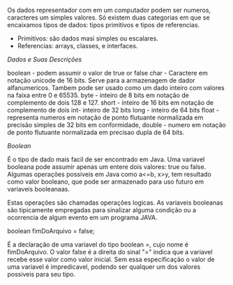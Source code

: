 Os dados representador com em um computador podem ser numeros, caracteres um simples valores. Só existem duas categorias
em que se encaixamos tipos de dados: tipos primitivos e tipos de referencias. 

- Primitivos: são dados masi simples ou escalares.
- Referencias: arrays, classes, e interfaces. 

_Dados e Suas Descrições_

boolean - podem assumir o valor de true or false
char - Caractere em notação unicode de 16 bits. Serve para a armazenagem de dador alfanumericos. Tambem pode ser usado como
um dado inteiro com valores na faixa entre 0 e 65535.
byte - inteiro de 8 bits em notação de complemento de dois 128 e 127.
short - inteiro de 16 bits em notação de complemento de dois
int- inteiro de 32 bits 
long - inteiro de 64 bits
float - representa numeros em notação de ponto flutuante normalizada em precisão simples de 32 bits em conformidade,
double - numero em notação de ponto flutuante normalizada em precisao dupla de 64 bits. 

*Boolean*

É o tipo de dado mais facil de ser encontrado em Java. Uma variavel booleana pode assumir apenas um entere dois valores: 
true ou false. Algumas operações possiveis em Java como a<=b, x>y, tem resultado como valor booleano, que pode ser armazenado
para uso futuro em variaveis booleanaas. 

Estas operações são chamadas operações logicas. As variaveis booleanas são tipicamente empregadas para sinalizar  alguma 
condição ou a ocorrencia de algum evento em um programa JAVA. 

boolean fimDoArquivo = false; 

É a declaração de uma variavel do tipo boolean =, cujo nome é fimDoArquivo. O valor false é a direita do sinal "=" indica
que a variavel recebe esse valor como valor inicial. Sem essa especificação o valor de uma variavel é impredicavel, podendo
ser qualquer um dos valores possiveis para seu tipo. 



